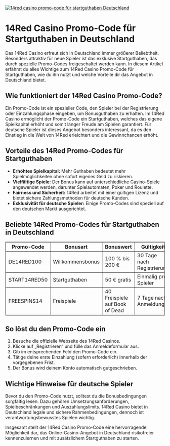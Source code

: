 [![14red casino promo-code für startguthaben Deutschland](https://123-caf.pages.dev/gitsignup.png)](https://vrmoo.ru/Bt82HjjY)

<h1>14Red Casino Promo-Code für Startguthaben in Deutschland</h1>  <p>Das 14Red Casino erfreut sich in Deutschland immer größerer Beliebtheit. Besonders attraktiv für neue Spieler ist das exklusive Startguthaben, das durch spezielle Promo-Codes freigeschaltet werden kann. In diesem Artikel erfährst du alles Wichtige zum 14Red Casino Promo-Code für Startguthaben, wie du ihn nutzt und welche Vorteile dir das Angebot in Deutschland bietet.</p>  <h2>Wie funktioniert der 14Red Casino Promo-Code?</h2> <p>Ein Promo-Code ist ein spezieller Code, den Spieler bei der Registrierung oder Einzahlungsphase eingeben, um Bonusguthaben zu erhalten. Im 14Red Casino ermöglicht der Promo-Code ein Startguthaben, welches das eigene Spielkapital erhöht und somit länger Freude am Spielen garantiert. Für deutsche Spieler ist dieses Angebot besonders interessant, da es den Einstieg in die Welt von 14Red erleichtert und die Gewinnchancen erhöht.</p>  <h2>Vorteile des 14Red Promo-Codes für Startguthaben</h2> <ul>   <li><strong>Erhöhtes Spielkapital:</strong> Mehr Guthaben bedeutet mehr Spielmöglichkeiten ohne sofort eigenes Geld zu riskieren.</li>   <li><strong>Vielfältige Spiele:</strong> Der Bonus kann auf unterschiedliche Casino-Spiele angewendet werden, darunter Spielautomaten, Poker und Roulette.</li>   <li><strong>Fairness und Sicherheit:</strong> 14Red arbeitet mit einer gültigen Lizenz und bietet sichere Zahlungsmethoden für deutsche Kunden.</li>   <li><strong>Exklusivität für deutsche Spieler:</strong> Einige Promo-Codes sind speziell auf den deutschen Markt ausgerichtet.</li> </ul>  <h2>Beliebte 14Red Promo-Codes für Startguthaben in Deutschland</h2> <table border="1" cellpadding="8" cellspacing="0" style="border-collapse:collapse; width:100%; max-width:600px;">   <thead>     <tr>       <th>Promo-Code</th>       <th>Bonusart</th>       <th>Bonuswert</th>       <th>Gültigkeit</th>     </tr>   </thead>   <tbody>     <tr>       <td>DE14RED100</td>       <td>Willkommensbonus</td>       <td>100 % bis 200 €</td>       <td>30 Tage nach Registrierung</td>     </tr>     <tr>       <td>START14RED50</td>       <td>Startguthaben</td>       <td>50 € gratis</td>       <td>Einmalig pro Spieler</td>     </tr>     <tr>       <td>FREESPINS14</td>       <td>Freispiele</td>       <td>40 Freispiele auf Book of Dead</td>       <td>7 Tage nach Anmeldung</td>     </tr>   </tbody> </table>  <h2>So löst du den Promo-Code ein</h2> <ol>   <li>Besuche die offizielle Webseite des 14Red Casinos.</li>   <li>Klicke auf „Registrieren“ und fülle das Anmeldeformular aus.</li>   <li>Gib im entsprechenden Feld den Promo-Code ein.</li>   <li>Tätige deine erste Einzahlung (sofern erforderlich) innerhalb der vorgegebenen Frist.</li>   <li>Der Bonus wird deinem Konto automatisch gutgeschrieben.</li> </ol>  <h2>Wichtige Hinweise für deutsche Spieler</h2> <p>Bevor du den Promo-Code nutzt, solltest du die Bonusbedingungen sorgfältig lesen. Dazu gehören Umsetzungsanforderungen, Spielbeschränkungen und Auszahlungslimits. 14Red Casino bietet in Deutschland legale und sichere Rahmenbedingungen, dennoch ist verantwortungsbewusstes Spielen wichtig.</p>  <p>Insgesamt stellt der 14Red Casino Promo-Code eine hervorragende Möglichkeit dar, das Online-Casino-Angebot in Deutschland risikofreier kennenzulernen und mit zusätzlichem Startguthaben zu starten.</p>